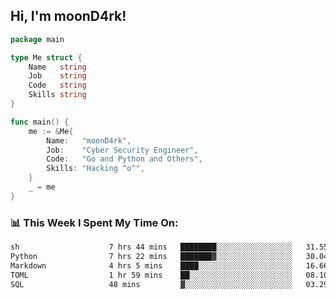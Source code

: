 <h2> Hi, I'm moonD4rk!</h2>

```go
package main

type Me struct {
	Name   string
	Job    string
	Code   string
	Skills string
}

func main() {
	me := &Me{
		Name:   "moonD4rk",
		Job:    "Cyber Security Engineer",
		Code:   "Go and Python and Others",
		Skills: "Hacking ^o^",
	}
	_ = me
}
```

<h3>📊 This Week I Spent My Time On:</h3>
<!-- <img align='right' src="https://github-readme-stats.vercel.app/api?username=moond4rk&show_icons=true&theme=radical", width="300" height="150"> -->

<!--START_SECTION:waka-->

```txt
sh                    7 hrs 44 mins   ████████░░░░░░░░░░░░░░░░░   31.55 %
Python                7 hrs 22 mins   ███████▓░░░░░░░░░░░░░░░░░   30.04 %
Markdown              4 hrs 5 mins    ████░░░░░░░░░░░░░░░░░░░░░   16.66 %
TOML                  1 hr 59 mins    ██░░░░░░░░░░░░░░░░░░░░░░░   08.10 %
SQL                   48 mins         ▓░░░░░░░░░░░░░░░░░░░░░░░░   03.29 %
```

<!--END_SECTION:waka-->

